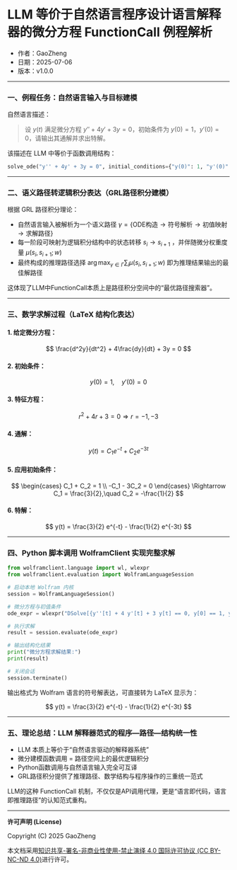 # **LLM 等价于自然语言程序设计语言解释器的微分方程 FunctionCall 例程解析**

- 作者：GaoZheng
- 日期：2025-07-06
- 版本：v1.0.0

---

### 一、例程任务：自然语言输入与目标建模

自然语言描述：

> 设 $y(t)$ 满足微分方程 $y'' + 4y' + 3y = 0$，初始条件为 $y(0) = 1$，$y'(0) = 0$，请输出其通解并求出特解。

该描述在 LLM 中等价于函数调用结构：

```python
solve_ode("y'' + 4y' + 3y = 0", initial_conditions={"y(0)": 1, "y'(0)": 0})
```

---

### 二、语义路径转逻辑积分表达（GRL路径积分建模）

根据 GRL 路径积分理论：

* 自然语言输入被解析为一个语义路径 $\gamma = \{\text{ODE构造} \rightarrow \text{符号解析} \rightarrow \text{初值映射} \rightarrow \text{求解路径}\}$
* 每一阶段可映射为逻辑积分结构中的状态转移 $s_i \to s_{i+1}$ ，并伴随微分权重度量 $\mu(s_i, s_{i+1}; w)$
* 最终构成的推理路径选择 $\arg \max_{\gamma \in \Gamma} \sum_i \mu(s_i, s_{i+1}; w)$ 即为推理结果输出的最佳解路径

这体现了LLM中FunctionCall本质上是路径积分空间中的“最优路径搜索器”。

---

### 三、数学求解过程（LaTeX 结构化表达）

#### 1. 给定微分方程：

$$
\frac{d^2y}{dt^2} + 4\frac{dy}{dt} + 3y = 0
$$

#### 2. 初始条件：

$$
y(0) = 1,\quad y'(0) = 0
$$

#### 3. 特征方程：

$$
r^2 + 4r + 3 = 0 \Rightarrow r = -1, -3
$$

#### 4. 通解：

$$
y(t) = C_1 e^{-t} + C_2 e^{-3t}
$$

#### 5. 应用初始条件：

$$
\begin{cases}
C_1 + C_2 = 1 \\
-C_1 - 3C_2 = 0
\end{cases}
\Rightarrow C_1 = \frac{3}{2},\quad C_2 = -\frac{1}{2}
$$

#### 6. 特解：

$$
y(t) = \frac{3}{2} e^{-t} - \frac{1}{2} e^{-3t}
$$

---

### 四、Python 脚本调用 WolframClient 实现完整求解

```python
from wolframclient.language import wl, wlexpr
from wolframclient.evaluation import WolframLanguageSession

# 启动本地 Wolfram 内核
session = WolframLanguageSession()

# 微分方程与初值条件
ode_expr = wlexpr("DSolve[{y''[t] + 4 y'[t] + 3 y[t] == 0, y[0] == 1, y'[0] == 0}, y[t], t]")

# 执行求解
result = session.evaluate(ode_expr)

# 输出结构化结果
print("微分方程求解结果:")
print(result)

# 关闭会话
session.terminate()
```

输出格式为 Wolfram 语言的符号解表达，可直接转为 LaTeX 显示为：

$$
y(t) = \frac{3}{2} e^{-t} - \frac{1}{2} e^{-3t}
$$

---

### 五、理论总结：LLM 解释器范式的程序—路径—结构统一性

* LLM 本质上等价于“自然语言驱动的解释器系统”
* 微分建模函数调用 = 路径空间上的最优逻辑积分
* Python函数调用与自然语言输入完全可互译
* GRL路径积分提供了推理路径、数学结构与程序操作的三重统一范式

LLM的这种 FunctionCall 机制，不仅仅是API调用代理，更是“语言即代码，语言即推理路径”的认知范式重构。

---

**许可声明 (License)**

Copyright (C) 2025 GaoZheng 

本文档采用[知识共享-署名-非商业性使用-禁止演绎 4.0 国际许可协议 (CC BY-NC-ND 4.0)](https://creativecommons.org/licenses/by-nc-nd/4.0/deed.zh-Hans)进行许可。
